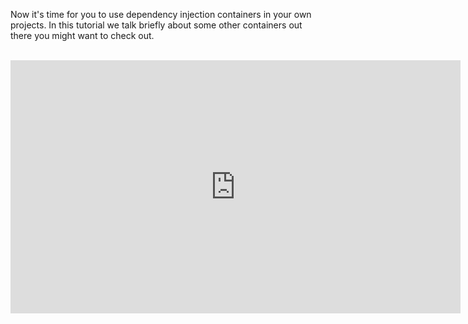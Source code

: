 Now it's time for you to use dependency injection containers in your own projects. In this tutorial we talk briefly about some other containers out there you might want to check out.

</br>
<iframe src="http://drupalize.me/ajax/dmeembed/C8YNBDN8LPSXMXWAWSYQUFGUAYAZFUM9" width="720" height="405" frameborder="0" scrolling="no" allowfullscreen></iframe>
</br>
